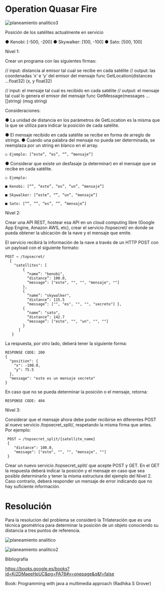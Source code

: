 # Operation Quasar Fire

![planeamiento analitico3](https://user-images.githubusercontent.com/18340584/121027072-0eea2f00-c77d-11eb-9b62-5b333266feee.png)


Posición de los satélites actualmente en servicio 

● Kenobi: [-500, -200] 
● Skywalker: [100, -100] 
● Sato: [500, 100] 

Nivel 1:

Crear un programa con las siguientes firmas: 

// input: distancia al emisor tal cual se recibe en cada satélite // output: las coordenadas ‘x’ e ‘y’ del 
emisor del mensaje func GetLocation(distances ...float32) (x, y float32) 

// input: el mensaje tal cual es recibido en cada satélite // output: el mensaje tal cual lo genera 
el emisor del mensaje func GetMessage(messages ...[]string) (msg string) 

Consideraciones: 

● La unidad de distancia en los parámetros de GetLocation es la misma que la que se utiliza 
para indicar la posición de cada satélite. 

● El mensaje recibido en cada satélite se recibe en forma de arreglo de strings. ● Cuando una 
palabra del mensaje no pueda ser determinada, se reemplaza por un string en blanco en el 
array. 
    
    ○ Ejemplo: [“este”, “es”, “”, “mensaje”] 

● Considerar que existe un desfasaje (a determinar) en el mensaje que se recibe en cada 
satélite. 
    
    ○ Ejemplo: 
    
    ■ Kenobi: [“”, “este”, “es”, “un”, “mensaje”] 
    
    ■ Skywalker: [“este”, “”, “un”, “mensaje”] 

    ■ Sato: [“”, ””, ”es”, ””, ”mensaje”] 

Nivel 2:

Crear una API REST, hostear esa API en un cloud computing libre (Google App Engine, Amazon 
AWS, etc), crear el servicio /topsecret/ en donde se pueda obtener la ubicación de la nave y el mensaje 
que emite.

El servicio recibirá la información de la nave a través de un HTTP POST con un payload con el 
siguiente formato: 

    POST → /topsecret/ 
      { 
        "satellites": [ 
            { 
              “name”: "kenobi", 
              “distance”: 100.0, 
              “message”: ["este", "", "", "mensaje", ""] 
            }, 
            { 
              “name”: "skywalker", 
              “distance”: 115.5 
              “message”: ["", "es", "", "", "secreto"] }, 
            { 
              “name”: "sato", 
              “distance”: 142.7 
              “message”: ["este", "", "un", "", ""] 
            } 
          ] 
       } 

La respuesta, por otro lado, deberá tener la siguiente forma: 

    RESPONSE CODE: 200 
    { 
      "position": { 
        "x": -100.0, 
        "y": 75.5 
      }, 
      "message": "este es un mensaje secreto" 
    } 
    
En caso que no se pueda determinar la posición o el mensaje, retorna: 

    RESPONSE CODE: 404

Nivel 3:

Considerar que el mensaje ahora debe poder recibirse en diferentes POST al nuevo servicio 
/topsecret_split/, respetando la misma firma que antes. Por ejemplo: 
     
     POST → /topsecret_split/{satellite_name} 
     { 
        "distance": 100.0, 
        "message": ["este", "", "", "mensaje", ""] 
     }
     
Crear un nuevo servicio /topsecret_split/ que acepte POST y GET. En el GET la respuesta deberá 
indicar la posición y el mensaje en caso que sea posible determinarlo y tener la misma estructura del 
ejemplo del Nivel 2. Caso contrario, deberá responder un mensaje de error indicando que no hay 
suficiente información.

# Resolución

Para la resolucion del problema se consideró la Trilateración que es una técnica geométrica para 
determinar la posición de un objeto conociendo su distancia a tres puntos de referencia.

![planeamiento analitico](https://user-images.githubusercontent.com/18340584/121024824-f7aa4200-c77a-11eb-8c57-cc27f244749d.png)

![planeamiento analitico2](https://user-images.githubusercontent.com/18340584/121026519-97b49b00-c77c-11eb-8870-b0a2b9d8b03f.png)


Bibliografía

https://books.google.es/books?id=Ki2DMaeeHpUC&pg=PA78#v=onepage&q&f=false

Book: Programming with java a multimedia approach (Radhika S Grover)
